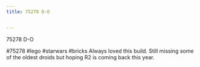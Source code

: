 ```yaml
---
title: 75278 D-O


---
```


75278 D-O 

#75278 #lego #starwars #bricks Always loved this build. Still missing some of the oldest droids but hoping R2 is coming back this year.

<!-- Begin Gallery -->
<!-- End Gallery -->
